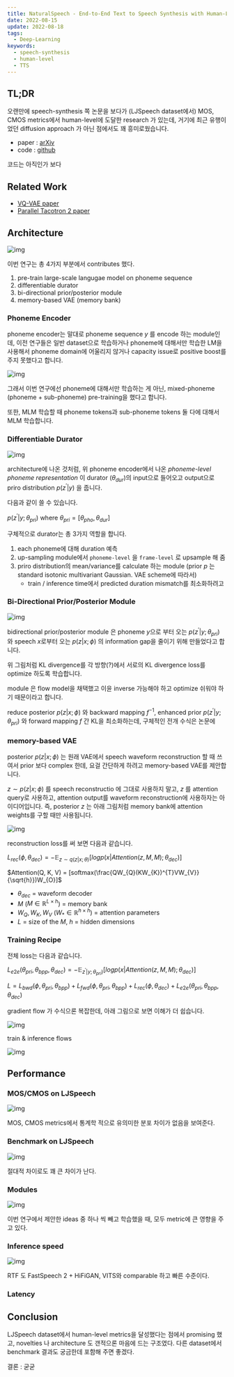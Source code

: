 ```yaml
---
title: NaturalSpeech - End-to-End Text to Speech Synthesis with Human-Level Quality
date: 2022-08-15
update: 2022-08-18
tags:
  - Deep-Learning
keywords:
  - speech-synthesis
  - human-level
  - TTS
---
```


## TL;DR

오랜만에 speech-synthesis 쪽 논문을 보다가 (LJSpeech dataset에서) MOS, CMOS metrics에서 human-level에 도달한 research 가 있는데, 거기에 최근 유행이었던 diffusion approach 가 아닌 점에서도 꽤 흥미로웠습니다.

* paper : [arXiv](https://arxiv.org/pdf/2205.04421v2.pdf)
* code : [github](https://github.com/microsoft/NeuralSpeech)

코드는 아직인가 보다

## Related Work

* [VQ-VAE paper](https://arxiv.org/abs/1711.00937v2)
* [Parallel Tacotron 2 paper](https://arxiv.org/abs/2103.14574)

## Architecture

![img](./architecture.png)

이번 연구는 총 4가지 부분에서 contributes 했다.

1. pre-train large-scale langugae model on phoneme sequence
2. differentiable durator
3. bi-directional prior/posterior module
4. memory-based VAE (memory bank)

### Phoneme Encoder

phoneme encoder는 말대로 phoneme sequence $y$ 를 encode 하는 module인데, 이전 연구들은 일반 dataset으로 학습하거나 phoneme에 대해서만 학습한 LM을 사용해서 phoneme domain에 어울리지 않거나 capacity issue로 positive boost를 주지 못했다고 합니다.

![img](./phoneme_pretraining.png)

그래서 이번 연구에선 phoneme에 대해서만 학습하는 게 아닌, mixed-phoneme (phoneme + sub-phoneme) pre-training을 했다고 합니다.

또한, MLM 학습할 때 phoneme tokens과 sub-phoneme tokens 둘 다에 대해서 MLM 학습합니다.

### Differentiable Durator

![img](./differentiable_durator.png)

architecture에 나온 것처럼, 위 phoneme encoder에서 나온 *phoneme-level phoneme representation* 이 durator ($\theta_{dur}$)의 input으로 들어오고 output으로 priro distribution $p(z^{'}|y)$ 을 줍니다.

다음과 같이 쓸 수 있습니다.

$p(z^{'}|y;\theta_{pri})$ where $\theta_{pri} = [\theta_{pho},\theta_{dur}]$

구체적으로 durator는 총 3가지 역할을 합니다.

1. each phoneme에 대해 duration 예측
2. up-sampling module에서 `phoneme-level` 을 `frame-level` 로 upsample 해 줌
3. priro distribution의 mean/variance를 calculate 하는 module (prior $p$ 는 standard isotonic multivariant Gaussian. VAE scheme에 따라서)
    * train / inference time에서 predicted duration mismatch를 최소화하려고

### Bi-Directional Prior/Posterior Module

![img](./bidirectional_prior_posterior.png)

bidirectional prior/posterior module 은 phoneme $y$으로 부터 오는 $p(z^{'}|y;\theta_{pri})$ 와 speech $x$로부터 오는 $p(z|x;\phi)$ 의 information gap을 줄이기 위해 만들었다고 합니다.

위 그림처럼 KL divergence를 각 방향(?)에서 서로의 KL divergence loss를 optimize 하도록 학습합니다.

module 은 flow model을 채택했고 이윤 inverse 가능해야 하고 optimize 쉬워야 하기 때문이라고 합니다.

reduce posterior $p(z|x;\phi)$ 와 backward mapping $f^{-1}$, enhanced prior $p(z^{'}|y;\theta_{pri})$ 와 forward mapping $f$ 간 KL을 최소화하는데, 구체적인 전개 수식은 논문에

### memory-based VAE

posterior $p(z|x;\phi)$ 는 원래 VAE에서 speech waveform reconstruction 할 때 쓰여서 prior 보다 complex 한데, 요걸 간단하게 하려고 memory-based VAE를 제안합니다.

$z \sim p(z|x;\phi)$ 를 speech reconstructio 에 그대로 사용하지 말고, $z$ 를 attention query로 사용하고, attention output를 waveform reconstruction에 사용하자는 아이디어입니다. 즉, posterior $z$ 는 아래 그림처럼 memory bank에 attention weights를 구할 때만 사용됩니다.

![img](./memory_bank.png)

reconstruction loss를 써 보면 다음과 같습니다.

$L_{rec}(\phi, \theta_{dec}) = -\mathbb{E}_{z \sim q(z|x;\theta)} [log p(x|Attention(z, M, M);\theta_{dec})]$

$Attention(Q, K, V) = [softmax(\frac{QW_{Q}(KW_{K})^{T}VW_{V}}{\sqrt{h}})W_{O}]$

* $\theta_{dec}$ = waveform decoder
* $M$ ($M \in \mathbb{R}^{L \times h}$) = memory bank
* $W_{Q}, W_{K}, W_{V}$ ($W_{*} \in \mathbb{R}^{h \times h}$) = attention parameters
* $L$ = size of the $M$, $h$ = hidden dimensions

### Training Recipe

전체 loss는 다음과 같습니다.

$L_{e2e} (\theta_{pri}, \theta_{bpp}, \theta_{dec}) = -\mathbb{E}_{z^{'}|y;\theta_{pri})} [log p(x|Attention(z, M, M);\theta_{dec})]$

$L = L_{bwd}(\phi, \theta_{pri}, \theta_{bpp}) + L_{fwd}(\phi, \theta_{pri}, \theta_{bpp}) + L_{rec}(\phi, \theta_{dec}) + L_{e2e} (\theta_{pri}, \theta_{bpp}, \theta_{dec})$

gradient flow 가 수식으론 복잡한데, 아래 그림으로 보면 이해가 더 쉽습니다.

![img](./gradient_flows.png)

train & inference flows

![img](./train_inference.png)

## Performance

### MOS/CMOS on LJSpeech

![img](./mos_cmos_on_ljspeech.png)

MOS, CMOS metrics에서 통계학 적으로 유의미한 분포 차이가 없음을 보여준다.

### Benchmark on LJSpeech

![img](./benchmark.png)

절대적 차이로도 꽤 큰 차이가 난다.

### Modules

![img](./module_performances.png)

이번 연구에서 제안한 ideas 중 하나 씩 빼고 학습했을 때, 모두 metric에 큰 영향을 주고 있다.

### Inference speed

![img](./inference_speed.png)

RTF 도 FastSpeech 2 + HiFiGAN, VITS와 comparable 하고 빠른 수준이다.

### Latency

## Conclusion

LJSpeech dataset에서 human-level metrics을 달성했다는 점에서 promising 했고, novelties 나 architecture 도 갠적으론 마음에 드는 구조였다. 다른 dataset에서 benchmark 결과도 궁금한데 포함해 주면 좋겠다.

결론 : 굳굳
